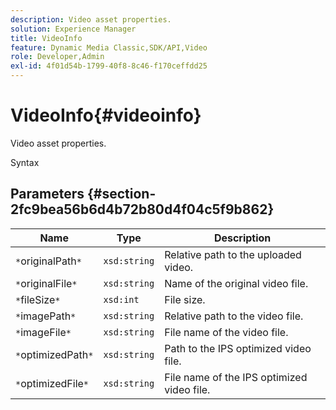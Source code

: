 ```yaml
---
description: Video asset properties.
solution: Experience Manager
title: VideoInfo
feature: Dynamic Media Classic,SDK/API,Video
role: Developer,Admin
exl-id: 4f01d54b-1799-40f8-8c46-f170ceffdd25
---
```

# VideoInfo{#videoinfo}

Video asset properties.

 Syntax 

## Parameters {#section-2fc9bea56b6d4b72b80d4f04c5f9b862}

|  Name  | Type  | Description  |
|---|---|---|
|  `*`originalPath`*`  | `xsd:string`  | Relative path to the uploaded video.  |
|  `*`originalFile`*`  | `xsd:string`  | Name of the original video file.  |
|  `*`fileSize`*`  | `xsd:int`  | File size.  |
|  `*`imagePath`*`  | `xsd:string`  | Relative path to the video file.  |
|  `*`imageFile`*`  | `xsd:string`  | File name of the video file.  |
|  `*`optimizedPath`*`  | `xsd:string`  | Path to the IPS optimized video file.  |
|  `*`optimizedFile`*`  | `xsd:string`  | File name of the IPS optimized video file.  |
